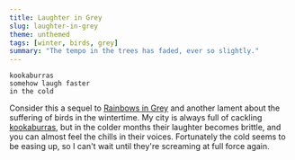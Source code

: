 ```yaml
---
title: Laughter in Grey
slug: laughter-in-grey
theme: unthemed
tags: [winter, birds, grey]
summary: "The tempo in the trees has faded, ever so slightly."
---
```


```
kookaburras
somehow laugh faster
in the cold
```

Consider this a sequel to [Rainbows in Grey][1] and another lament about the suffering of birds in the wintertime.
My city is always full of cackling [kookaburras][2], but in the colder months their laughter becomes brittle, and you can almost feel the chills in their voices.
Fortunately the cold seems to be easing up, so I can't wait until they're screaming at full force again.

[1]: /posts/2022/07/rainbows-in-grey/
[2]: https://en.wikipedia.org/wiki/Kookaburra

